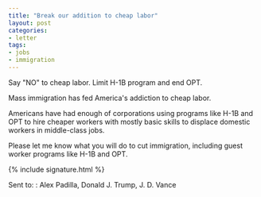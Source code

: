 ```yaml
---
title: "Break our addition to cheap labor"
layout: post
categories:
- letter
tags:
- jobs
- immigration
---
```


Say "NO" to cheap labor. Limit H-1B program and end OPT.

Mass immigration has fed America's addiction to cheap labor.

Americans have had enough of corporations using programs like H-1B and OPT to hire cheaper workers with mostly basic skills to displace domestic workers in middle-class jobs.

Please let me know what you will do to cut immigration, including guest worker programs like  H-1B and OPT.

{% include signature.html %}

Sent to:
: Alex Padilla, Donald J. Trump, J. D. Vance
